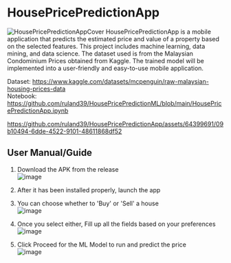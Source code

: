 # HousePricePredictionApp
![HousePricePredictionAppCover](https://github.com/ruland39/HousePricePredictionApp/assets/64399691/2abdcd45-b61a-480d-95f0-36289de8ded9)
HousePricePredictionApp is a mobile application that predicts the estimated price and value of a property based on the selected features. This project includes machine learning, data mining, and data science. The dataset used is from the Malaysian Condominium Prices obtained from Kaggle. The trained model will be implemented into a user-friendly and easy-to-use mobile application.  
  
Dataset: https://www.kaggle.com/datasets/mcpenguin/raw-malaysian-housing-prices-data  
Notebook: https://github.com/ruland39/HousePricePredictionML/blob/main/HousePricePredictionApp.ipynb  
  
https://github.com/ruland39/HousePricePredictionApp/assets/64399691/09b10494-6dde-4522-9101-48611868df52  
  
## User Manual/Guide
1. Download the APK from the release  
   ![image](https://github.com/ruland39/HousePricePredictionApp/assets/64399691/9da2c0ba-a65b-4fd5-adbe-b7edd8031fa2)
     
2. After it has been installed properly, launch the app  
3. You can choose whether to 'Buy' or 'Sell' a house  
   ![image](https://github.com/ruland39/HousePricePredictionApp/assets/64399691/aaa901a7-883c-410a-b08b-d11a9613b236)
     
4. Once you select either, Fill up all the fields based on your preferences  
   ![image](https://github.com/ruland39/HousePricePredictionApp/assets/64399691/0282b5cb-6133-48a7-b499-0404f74a37c0)
  
5. Click Proceed for the ML Model to run and predict the price  
   ![image](https://github.com/ruland39/HousePricePredictionApp/assets/64399691/ac0265eb-7a61-4a6a-9bd6-b52504b414c7)


